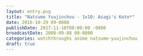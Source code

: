```yaml
---
layout: entry.pug
title: "Natsume Yuujinchou - 1x10: Asagi's Koto*"
date: 2016-10-29 09-0800
publishDate: 2017-11-10T00:00:00 -0800
broadcastDate: 2008-09-08 09-0800
categories: watchthroughs anime natsume-yuujinchou
draft: true
---
```


